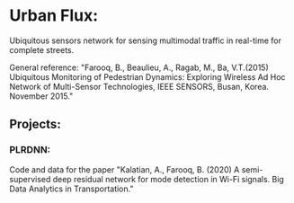 # Urban Flux:
Ubiquitous sensors network for sensing multimodal traffic in real-time for complete streets.

General reference: "Farooq, B., Beaulieu, A., Ragab, M., Ba, V.T.(2015) Ubiquitous Monitoring of Pedestrian Dynamics: Exploring Wireless Ad Hoc Network of Multi-Sensor Technologies, IEEE SENSORS, Busan, Korea. November 2015."

## Projects:
### PLRDNN:  
Code and data for the paper "Kalatian, A., Farooq, B. (2020) A semi-supervised deep residual network for mode detection in Wi-Fi signals. Big Data Analytics in Transportation."
